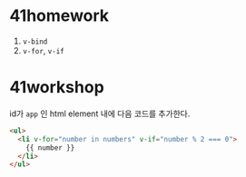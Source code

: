 # 41homework

1. `v-bind`
2. `v-for`, `v-if`



# 41workshop

id가 `app` 인 html element 내에 다음 코드를 추가한다.

```html
<ul>
  <li v-for="number in numbers" v-if="number % 2 === 0">
    {{ number }}
  </li>
</ul>
```

